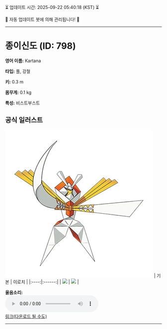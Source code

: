 
⏳ 업데이트 시간: 2025-09-22 05:40:18 (KST) ⏳

🤖 자동 업데이트 봇에 의해 관리됩니다! 🤖

---

# 종이신도 (ID: 798)
**영어 이름:** Kartana

**타입:** 풀, 강철

**키:** 0.3 m

**몸무게:** 0.1 kg

**특성:** 비스트부스트

## 공식 일러스트
![](https://raw.githubusercontent.com/PokeAPI/sprites/master/sprites/pokemon/other/official-artwork/798.png)
| 기본 | 이로치 |
|:----:|:------:|
| <img src="http://play.pokemonshowdown.com/sprites/ani/kartana.gif" width="200"> | <img src="http://play.pokemonshowdown.com/sprites/ani-shiny/kartana.gif" width="200"> |

**울음소리:**<br><audio controls src="https://raw.githubusercontent.com/PokeAPI/cries/main/cries/pokemon/latest/798.ogg"></audio><br> [링크(다운로드 될 수도)](https://raw.githubusercontent.com/PokeAPI/cries/main/cries/pokemon/latest/798.ogg)


---

